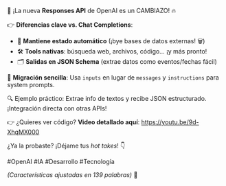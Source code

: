 🚀 ¡La nueva **Responses API** de OpenAI es un CAMBIAZO! 🔥  

👉 **Diferencias clave vs. Chat Completions**:  
- 🧠 **Mantiene estado automático** (¡bye bases de datos externas! 🗑️)  
- 🛠️ **Tools nativas**: búsqueda web, archivos, código… ¡y más pronto!  
- 🗂️ **Salidas en JSON Schema** (extrae datos como eventos/fechas fácil)  

📌 **Migración sencilla**: Usa `inputs` en lugar de `messages` y `instructions` para system prompts.  

🔍 Ejemplo práctico: Extrae info de textos y recibe JSON estructurado. ¡Integración directa con otras APIs!  

👉 ¿Quieres ver código? **Video detallado aquí**: https://youtu.be/9d-XhqMX000  

¿Ya la probaste? ¡Déjame tus *hot takes*! 👇  

#OpenAI #IA #Desarrollo #Tecnología  

*(Características ajustadas en 139 palabras)* 🚨